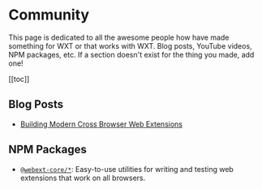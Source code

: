 # Community

This page is dedicated to all the awesome people how have made something for WXT or that works with WXT. Blog posts, YouTube videos, NPM packages, etc. If a section doesn't exist for the thing you made, add one!

[[toc]]

## Blog Posts

- [Building Modern Cross Browser Web Extensions](https://blog-repo-eto.pages.dev/blog/building-modern-cross-web-extensions-introduction/)

## NPM Packages

- [`@webext-core/*`](https://webext-core.aklinker1.io/): Easy-to-use utilities for writing and testing web extensions that work on all browsers.
